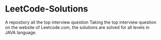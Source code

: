 # LeetCode-Solutions
A repostiory all the top interview question
Taking the top interview question on the website of Leetcode.com, the solutions are solved for all levels in JAVA language.
